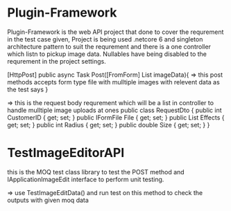 # Plugin-Framework

Plugin-Framework is the web API project that done to cover the requrement in the test case given, Project is being used .netcore 6 and singleton architecture 
pattern to suit the requrement and there is a one controller which listn to pickup image data. Nullables have being disabled to the requrement in the project
settings.

[HttpPost]
public async Task<object> Post([FromForm] List<RequestDto> imageData){
=> this post methods accepts form type file with mulltiple images with relevent data as the test says
}

=> this is the request body requrement which will be a list in controller to handle mulltiple image uploads at ones
public class RequestDto
{
public int CustomerID { get; set; }
public IFormFile File { get; set; }
public List<int> Effects { get; set; }
public int Radius { get; set; }
public double Size { get; set; }
}

# TestImageEditorAPI

this is the MOQ test class library to test the POST method and IApplicationImageEdit interface to perform unit testing.

=> use TestImageEditData() and run test on this method to check the outputs with given moq data
